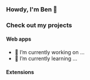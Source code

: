 ### Howdy, I'm Ben 👋

### Check out my projects

<!-- projects:start -->
#### Web apps
<!-- - [ci](https://github.com/benbli/ci) - run npm ci using the appropriate Node package manager (npm, yarn, pnpm) -->
- 🔭 I’m currently working on ...
- 🌱 I’m currently learning ...

#### Extensions

